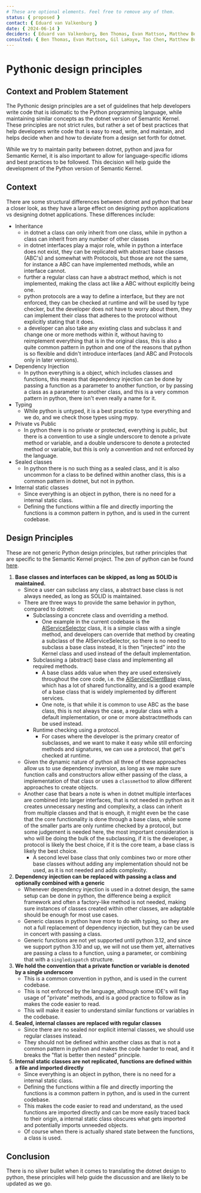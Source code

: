 ```yaml
---
# These are optional elements. Feel free to remove any of them.
status: { proposed }
contact: { Eduard van Valkenburg }
date: { 2024-06-14 }
deciders: { Eduard van Valkenburg, Ben Thomas, Evan Mattson, Matthew Bolanos }
consulted: { Ben Thomas, Evan Mattson, Gil LaHaye, Tao Chen, Matthew Bolanos }
---
```


# Pythonic design principles

## Context and Problem Statement

The Pythonic design principles are a set of guidelines that help developers write code that is idiomatic to the Python programming language, while maintaining similar concepts as the dotnet version of Semantic Kernel. These principles are not strict rules, but rather a set of best practices that help developers write code that is easy to read, write, and maintain, and helps decide when and how to deviate from a design set forth for dotnet.

While we try to maintain parity between dotnet, python and java for Semantic Kernel, it is also important to allow for language-specific idioms and best practices to be followed. This decision will help guide the development of the Python version of Semantic Kernel.

## Context
There are some structural differences between dotnet and python that bear a closer look, as they have a large effect on designing python applications vs designing dotnet applications. These differences include:
- Inheritance
  - in dotnet a class can only inherit from one class, while in python a class can inherit from any number of other classes
  - in dotnet interfaces play a major role, while in python a interface does not exist, they can be replicated with abstract base classes (ABC's) and somewhat with Protocols, but those are not the same, for instance a ABC can have implemented methods, while an interface cannot.
  - further a regular class can have a abstract method, which is not implemented, making the class act like a ABC without explicitly being one.
  - python protocols are a way to define a interface, but they are not enforced, they can be checked at runtime and will be used by type checker, but the developer does not have to worry about them, they can implement their class that adheres to the protocol without explicitly stating that it does.
  - a developer can also take any existing class and subclass it and change one or more methods within it, without having to reimplement everything that is in the original class, this is also a quite common pattern in python and one of the reasons that python is so flexible and didn't introduce interfaces (and ABC and Protocols only in later versions).
- Dependency Injection
  - In python everything is a object, which includes classes and functions, this means that dependency injection can be done by passing a function as a parameter to another function, or by passing a class as a parameter to another class, and this is a very common pattern in python, there isn't even really a name for it.
- Typing
  - While python is untyped, it is a best practice to type everything and we do, and we check those types using mypy.
- Private vs Public
  - In python there is no private or protected, everything is public, but there is a convention to use a single underscore to denote a private method or variable, and a double underscore to denote a protected method or variable, but this is only a convention and not enforced by the language.
- Sealed classes
  - In python there is no such thing as a sealed class, and it is also uncommon for a class to be defined within another class, this is a common pattern in dotnet, but not in python.
- Internal static classes
  - Since everything is an object in python, there is no need for a internal static class. 
  - Defining the functions within a file and directly importing the functions is a common pattern in python, and is used in the current codebase. 

## Design Principles
These are not generic Python design principles, but rather principles that are specific to the Semantic Kernel project. The zen of python can be found [here](https://peps.python.org/pep-0020/).
1. **Base classes and interfaces can be skipped, as long as SOLID is maintained.**
   - Since a user can subclass any class, a abstract base class is not always needed, as long as SOLID is maintained.
   - There are three ways to provide the same behavior in python, compared to dotnet:
     - Subclassing a concrete class and overriding a method.
       - One example in the current codebase is the [AIServiceSelector](/python/semantic_kernel/services/ai_service_selector.py) class, it is a simple class with a single method, and developers can override that method by creating a subclass of the AIServiceSelector, so there is no need to subclass a base class instead, it is then "injected" into the Kernel class and used instead of the default implementation.
     - Subclassing a (abstract) base class and implementing all required methods.
       - A base class adds value when they are used extensively throughout the core code, i.e. the [AIServiceClientBase](/python/semantic_kernel/services/ai_service_client_base.py) class, which has a lot of shared functionality, and is a good example of a base class that is widely implemented by different services.
       - One note, is that while it is common to use ABC as the base class, this is not always the case, a regular class with a default implementation, or one or more abstractmethods can be used instead.
     - Runtime checking using a protocol.
       - For cases where the developer is the primary creator of subclasses, and we want to make it easy while still enforcing methods and signatures, we can use a protocol, that get's checked at runtime.
   - Given the dynamic nature of python all three of these approaches allow us to use dependency inversion, as long as we make sure function calls and constructors allow either passing of the  class, a implementation of that class or uses a `classmethod` to allow different approaches to create objects.
   - Another case that bears a note is when in dotnet multiple interfaces are combined into larger interfaces, that is not needed in python as it creates unnecessary nesting and complexity, a class can inherit from multiple classes and that is enough, it might even be the case that the core functionality is done through a base class, while some of the smaller parts are only runtime checked by a protocol, but some judgement is needed here, the most important consideration is who will be doing the bulk of the subclassing, if it is the developer, a protocol is likely the best choice, if it is the core team, a base class is likely the best choice.
     - A second level base class that only combines two or more other base classes without adding any implementation should not be used, as it is not needed and adds complexity.
2. **Dependency injection can be replaced with passing a class and optionally combined with a generic**
   - Whenever dependency injection is used in a dotnet design, the same setup can be done in python, the difference being a explicit framework and often a factory-like method is not needed, making sure instances of classes created within other classes, are adaptable should be enough for most use cases.
   - Generic classes in python have more to do with typing, so they are not a full replacement of dependency injection, but they can be used in concert with passing a class.
   - Generic functions are not yet supported until python 3.12, and since we support python 3.10 and up, we will not use them yet, alternatives are passing a class to a function, using a parameter, or combining that with a `singledispatch` structure.
3. **We hold the convention that a private function or variable is denoted by a single underscore**
   - This is a common convention in python, and is used in the current codebase.
   - This is not enforced by the language, although some IDE's will flag usage of "private" methods, and is a good practice to follow as in makes the code easier to read.
   - This will make it easier to understand similar functions or variables in the codebase.
4. **Sealed, internal classes are replaced with regular classes**
    - Since there are no sealed nor explicit internal classes, we should use regular classes instead.
    - They should not be defined within another class as that is not a common pattern in python and makes the code harder to read, and it breaks the "flat is better then nested" principle.
5. **Internal static classes are not replicated, functions are defined within a file and imported directly**
    - Since everything is an object in python, there is no need for a internal static class.
    - Defining the functions within a file and directly importing the functions is a common pattern in python, and is used in the current codebase.
    - This makes the code easier to read and understand, as the used functions are imported directly and can be more easily traced back to their origin, a internal static class obscures what gets imported and potentially imports unneeded objects.
    - Of course when there is actually shared state between the functions, a class is used.

## Conclusion
There is no silver bullet when it comes to translating the dotnet design to python, these principles will help guide the discussion and are likely to be updated as we go.